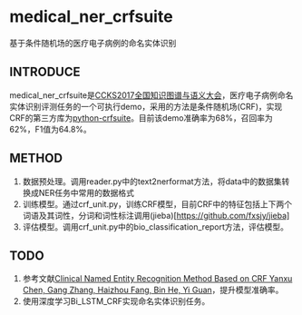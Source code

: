 # medical_ner_crfsuite
基于条件随机场的医疗电子病例的命名实体识别

## INTRODUCE
medical_ner_crfsuite是[CCKS2017全国知识图谱与语义大会](http://www.ccks2017.com/)，医疗电子病例命名实体识别评测任务的一个可执行demo，采用的方法是条件随机场(CRF)，实现CRF的第三方库为[python-crfsuite](https://github.com/scrapinghub/python-crfsuite)。目前该demo准确率为68%，召回率为62%，F1值为64.8%。

## METHOD
1. 数据预处理。调用reader.py中的text2nerformat方法，将data中的数据集转换成NER任务中常用的数据格式
2. 训练模型。通过crf_unit.py，训练CRF模型，目前CRF中的特征包括上下两个词语及其词性，分词和词性标注调用(jieba)[https://github.com/fxsjy/jieba]
3. 评估模型。调用crf_unit.py中的bio_classification_report方法，评估模型。

## TODO
1. 参考文献[Clinical Named Entity Recognition Method Based on CRF Yanxu Chen, Gang Zhang, Haizhou Fang, Bin He, Yi Guan](http://ceur-ws.org/Vol-1976/paper09.pdf)，提升模型准确率。
2. 使用深度学习Bi_LSTM_CRF实现命名实体识别任务。
